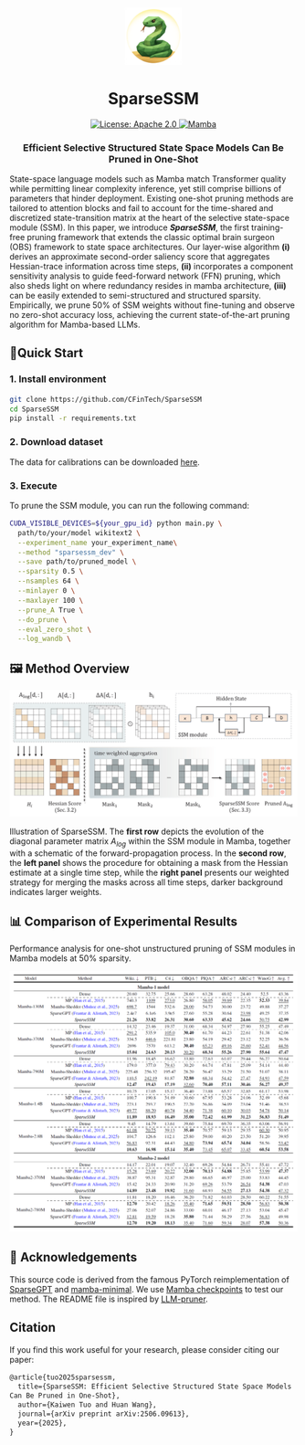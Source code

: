 

<p align="center">
<img src="img/README.assets/logo.png" width="20%"> <br>
</p>
<div align="center">
<h1>SparseSSM</h1>
  <div align="center">
  <a href="https://opensource.org/licenses/Apache-2.0">
    <img alt="License: Apache 2.0" src="https://img.shields.io/badge/License-Apache%202.0-4E94CE.svg">
  </a>
  <a href="https://github.com/state-spaces/mamba">
    <img alt="Mamba" src="https://img.shields.io/badge/LLMs-Mamba-FAB093?style=flat-square">
  </a>
  </div>
  <p align="center">
    <h3>Efficient Selective Structured State Space Models Can Be Pruned in One-Shot</h3>
</p>
</div>



State-space language models such as Mamba match Transformer quality while permitting linear complexity inference, yet still comprise billions of parameters that hinder deployment. Existing one-shot pruning methods are tailored to attention blocks and fail to account for the time-shared and discretized state-transition matrix at the heart of the selective state-space module (SSM). In this paper, we introduce ***SparseSSM***, the first training-free pruning framework that extends the classic optimal brain surgeon (OBS) framework to state space architectures. Our layer-wise algorithm **(i)** derives an approximate second-order saliency score that aggregates Hessian-trace information across time steps,  **(ii)** incorporates a component sensitivity analysis to guide feed-forward network (FFN) pruning, which also sheds light on where redundancy resides in mamba architecture,  **(iii)** can be easily extended to semi-structured and structured sparsity. Empirically, we prune 50% of SSM weights without fine-tuning and observe no zero-shot accuracy loss, achieving the current state-of-the-art pruning algorithm for Mamba-based LLMs.



## 🚀Quick Start

### 1. Install environment

```bash
git clone https://github.com/CFinTech/SparseSSM
cd SparseSSM
pip install -r requirements.txt
```

### 2. Download dataset

The data for calibrations can be downloaded [here](https://huggingface.co/datasets/mindchain/wikitext2).

### 3. Execute

To prune the SSM module, you can run the following command:

```bash
CUDA_VISIBLE_DEVICES=${your_gpu_id} python main.py \
  path/to/your/model wikitext2 \
  --experiment_name your_experiment_name\
  --method "sparsessm_dev" \
  --save path/to/pruned_model \
  --sparsity 0.5 \
  --nsamples 64 \
  --minlayer 0 \
  --maxlayer 100 \
  --prune_A True \
  --do_prune \
  --eval_zero_shot \
  --log_wandb \
```



## 🖼️ Method Overview

![image-20250925192926282](./img/README.assets/image-20250925192926282.png)

Illustration of SparseSSM. The **first row** depicts the evolution of the diagonal parameter matrix $A_{log}$ within the SSM module in Mamba, together with a schematic of the forward-propagation process. In the **second row**, the **left panel** shows the procedure for obtaining a mask from the Hessian estimate at a single time step, while the **right panel** presents our weighted strategy for merging the masks across all time steps, darker background indicates larger weights.

## 📊 Comparison of Experimental Results

Performance analysis for one-shot unstructured pruning of SSM modules in Mamba models at $50\%$ sparsity.

![image-20250925192141105](./img/README.assets/image-20250925192141105.png)

## 🙏 Acknowledgements

This source code is derived from the famous PyTorch reimplementation of [SparseGPT](https://github.com/IST-DASLab/sparsegpt) and [mamba-minimal](https://github.com/johnma2006/mamba-minimal).
We use [Mamba checkpoints](https://huggingface.co/state-spaces) to test our method.
The README file is inspired by [LLM-pruner](https://github.com/horseee/LLM-Pruner).

## Citation

If you find this work useful for your research, please consider citing our paper:

```
@article{tuo2025sparsessm,
  title={SparseSSM: Efficient Selective Structured State Space Models Can Be Pruned in One-Shot},
  author={Kaiwen Tuo and Huan Wang},
  journal={arXiv preprint arXiv:2506.09613},
  year={2025},
}
```

